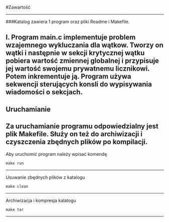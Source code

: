 #Zawartość

----------------------------------------------------------------
###Katalog zawiera 1 program oraz pliki Readme i Makefile.

I. Program main.c implementuje problem wzajemnego wykluczania 
dla wątkow. Tworzy on wątki i następnie w sekcji krytycznej wątku
pobiera wartość zmiennej globalnej i przypisuje jej wartość
swojemu prywatnemu licznikowi. Potem inkrementuje ją. 
Program używa sekwencji sterujących konsli do wypisywania wiadomości
o sekcjach.
-----------------------------------------------------------------
Uruchamianie
-----------------------------------------------------------------
Za uruchamianie programu odpowiedzialny jest plik Makefile.
Służy on też do archiwizacji i czyszczenia zbędnych plików 
po kompilacji.
-----------------------------------------------------------------
Aby uruchomić program należy wpisać komendę 

    make run 
-----------------------------------------------------------------
Usuwanie zbędnych plików z katalogu

    make clean
-----------------------------------------------------------------
Archiwizacja i kompresja kalatogu

    make tar
-----------------------------------------------------------------